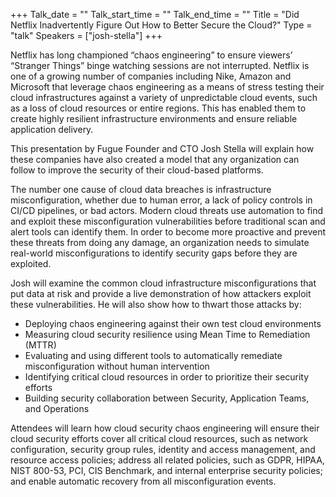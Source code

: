 +++
Talk_date = ""
Talk_start_time = ""
Talk_end_time = ""
Title = "Did Netflix Inadvertently Figure Out How to Better Secure the Cloud?"
Type = "talk"
Speakers = ["josh-stella"]
+++

Netflix has long championed “chaos engineering” to ensure viewers’ “Stranger Things” binge watching sessions are not interrupted. Netflix is one of a growing number of companies including Nike, Amazon and Microsoft that leverage chaos engineering as a means of stress testing their cloud infrastructures against a variety of unpredictable cloud events, such as a loss of cloud resources or entire regions. This has enabled them to create highly resilient infrastructure environments and ensure reliable application delivery. 

This presentation by Fugue Founder and CTO Josh Stella will explain how these companies have also created a model that any organization can follow to improve the security of their cloud-based platforms.

The number one cause of cloud data breaches is infrastructure misconfiguration, whether due to human error, a lack of policy controls in CI/CD pipelines, or bad actors. Modern cloud threats use automation to find and exploit these misconfiguration vulnerabilities before traditional scan and alert tools can identify them. In order to become more  proactive and prevent these threats from doing any damage, an organization needs to simulate real-world misconfigurations to identify security gaps before they are exploited.  

Josh will examine the common cloud infrastructure misconfigurations that put data at risk and provide a live demonstration of how attackers exploit these vulnerabilities. He will also show how to thwart those attacks by:

* Deploying chaos engineering against their own test cloud environments
* Measuring cloud security resilience using Mean Time to Remediation (MTTR)
* Evaluating and using different tools to automatically remediate misconfiguration without human intervention
* Identifying critical cloud resources in order to prioritize their security efforts
* Building security collaboration between Security, Application Teams, and Operations

Attendees will learn how cloud security chaos engineering will ensure their cloud security efforts cover all critical cloud resources, such as network configuration, security group rules, identity and access management, and resource access policies; address all related policies, such as GDPR, HIPAA, NIST 800-53, PCI, CIS Benchmark, and internal enterprise security policies; and enable automatic recovery from all misconfiguration events.
